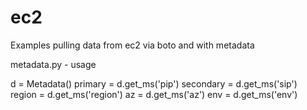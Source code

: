ec2
===

Examples pulling data from ec2 via boto and with metadata

metadata.py - usage

d = Metadata()
primary = d.get_ms('pip')
secondary = d.get_ms('sip')
region = d.get_ms('region')
az = d.get_ms('az')
env = d.get_ms('env')
